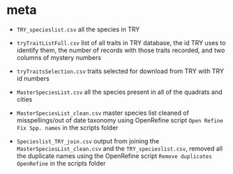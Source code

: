 # meta

- `TRY_specieslist.csv` all the species in TRY

- `tryTraitListFull.csv` list of all traits in TRY database, the id TRY uses to identify them, the number of records with those traits recorded, and two columns of mystery numbers

- `tryTraitsSelection.csv` traits selected for download from TRY with TRY id numbers

- `MasterSpeciesList.csv` all the species present in all of the quadrats and cities

- `MasterSpeciesList_clean.csv` master species list cleaned of misspellings/out of date taxonomy using OpenRefine script `Open Refine Fix Spp. names` in the scripts folder

- `Specieslist_TRY_join.csv` output from joining the `MasterSpeciesList_clean.csv` and the `TRY_specieslist.csv`, removed all the duplicate names using the OpenRefine script `Remove duplicates OpenRefine` in the scripts folder
